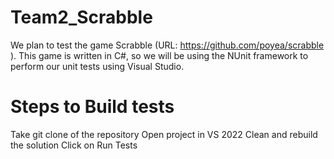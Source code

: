 # Team2_Scrabble
We plan to test the game Scrabble (URL: https://github.com/poyea/scrabble ).  This game is written in C#, so we will be using the NUnit framework to perform  our unit tests using Visual Studio. 

# Steps to Build tests
Take git clone of the repository
Open project in VS 2022
Clean and rebuild the solution
Click on Run Tests
